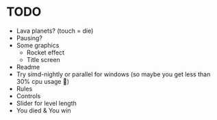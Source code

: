 # TODO

- Lava planets? (touch = die)
- Pausing?
- Some graphics
    - Rocket effect
    - Title screen
- Readme
- Try simd-nightly or parallel for windows (so maybe you get less than 30% cpu usage 😬)
- Rules
- Controls
- Slider for level length
- You died & You win
